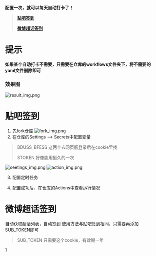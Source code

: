 **配置一次，就可以每天自动打卡了！**
> 
> **[贴吧签到](#贴吧签到)**
> 
> **[微博超话签到](#微博超话签到)**

# 提示
**如果某个自动打卡不需要，只需要在仓库的workflows文件夹下，将不需要的yaml文件删除即可**


### 效果图
![result_img.png](utils/help_img/result_img.png)

# 贴吧签到

1. 先fork仓库
   ![fork_img.png](utils/help_img/fork_img.png)
2. 在仓库的Settings --> Secrets中配置变量

> BDUSS_BFESS 这两个去网页版登录后在cookie里找
> 
> STOKEN      好像能用挺久的一次

![seetings_img.png](utils/help_img/seetings_img.png)
![action_img.png](utils/help_img/action_img.png)

3. 配置定时任务

4. 配置成功后，在仓库的Actions中查看运行情况

# 微博超话签到
   
   自动获取超话列表，自动签到
   使用方法与贴吧签到相同，只需要再添加SUB_TOKEN即可
> SUB_TOKEN 只需要这个cookie，有效期一年






























1
















